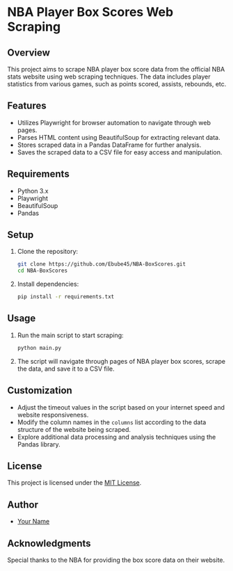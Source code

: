 # NBA Player Box Scores Web Scraping

## Overview
This project aims to scrape NBA player box score data from the official NBA stats website using web scraping techniques. The data includes player statistics from various games, such as points scored, assists, rebounds, etc.

## Features
- Utilizes Playwright for browser automation to navigate through web pages.
- Parses HTML content using BeautifulSoup for extracting relevant data.
- Stores scraped data in a Pandas DataFrame for further analysis.
- Saves the scraped data to a CSV file for easy access and manipulation.

## Requirements
- Python 3.x
- Playwright
- BeautifulSoup
- Pandas

## Setup
1. Clone the repository:
   ```bash
   git clone https://github.com/Ebube45/NBA-BoxScores.git
   cd NBA-BoxScores
   ```
2. Install dependencies:
   ```bash
   pip install -r requirements.txt
   ```

## Usage
1. Run the main script to start scraping:
   ```bash
   python main.py
   ```
2. The script will navigate through pages of NBA player box scores, scrape the data, and save it to a CSV file.

## Customization
- Adjust the timeout values in the script based on your internet speed and website responsiveness.
- Modify the column names in the `columns` list according to the data structure of the website being scraped.
- Explore additional data processing and analysis techniques using the Pandas library.

## License
This project is licensed under the [MIT License](LICENSE).

## Author
- [Your Name](https://github.com/Ebube45)

## Acknowledgments
Special thanks to the NBA for providing the box score data on their website.

